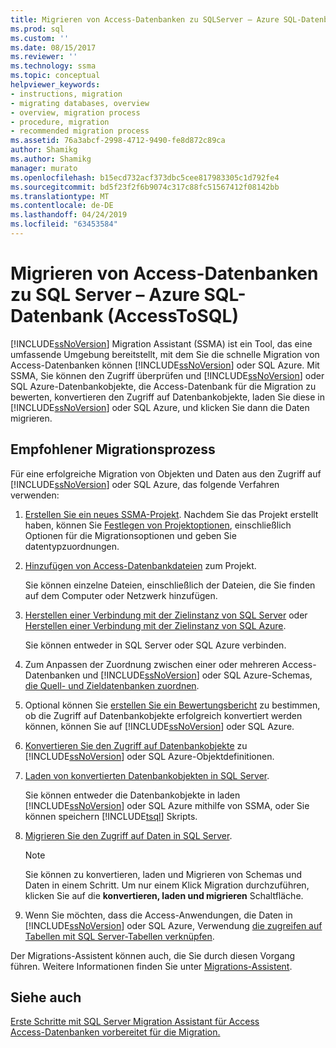 ```yaml
---
title: Migrieren von Access-Datenbanken zu SQLServer – Azure SQL-Datenbank | Microsoft-Dokumentation
ms.prod: sql
ms.custom: ''
ms.date: 08/15/2017
ms.reviewer: ''
ms.technology: ssma
ms.topic: conceptual
helpviewer_keywords:
- instructions, migration
- migrating databases, overview
- overview, migration process
- procedure, migration
- recommended migration process
ms.assetid: 76a3abcf-2998-4712-9490-fe8d872c89ca
author: Shamikg
ms.author: Shamikg
manager: murato
ms.openlocfilehash: b15ecd732acf373dbc5cee817983305c1d792fe4
ms.sourcegitcommit: bd5f23f2f6b9074c317c88fc51567412f08142bb
ms.translationtype: MT
ms.contentlocale: de-DE
ms.lasthandoff: 04/24/2019
ms.locfileid: "63453584"
---
```

# <a name="migrating-access-databases-to-sql-server---azure-sql-db-accesstosql"></a>Migrieren von Access-Datenbanken zu SQL Server – Azure SQL-Datenbank (AccessToSQL)
[!INCLUDE[ssNoVersion](../../includes/ssnoversion-md.md)] Migration Assistant (SSMA) ist ein Tool, das eine umfassende Umgebung bereitstellt, mit dem Sie die schnelle Migration von Access-Datenbanken können [!INCLUDE[ssNoVersion](../../includes/ssnoversion-md.md)] oder SQL Azure. Mit SSMA, Sie können den Zugriff überprüfen und [!INCLUDE[ssNoVersion](../../includes/ssnoversion-md.md)] oder SQL Azure-Datenbankobjekte, die Access-Datenbank für die Migration zu bewerten, konvertieren den Zugriff auf Datenbankobjekte, laden Sie diese in [!INCLUDE[ssNoVersion](../../includes/ssnoversion-md.md)] oder SQL Azure, und klicken Sie dann die Daten migrieren.  
  
## <a name="recommended-migration-process"></a>Empfohlener Migrationsprozess  
Für eine erfolgreiche Migration von Objekten und Daten aus den Zugriff auf [!INCLUDE[ssNoVersion](../../includes/ssnoversion-md.md)] oder SQL Azure, das folgende Verfahren verwenden:  
  
1.  [Erstellen Sie ein neues SSMA-Projekt](creating-and-managing-projects-accesstosql.md). Nachdem Sie das Projekt erstellt haben, können Sie [Festlegen von Projektoptionen](setting-conversion-and-migration-options-accesstosql.md), einschließlich Optionen für die Migrationsoptionen und geben Sie datentypzuordnungen.  
  
2.  [Hinzufügen von Access-Datenbankdateien](adding-and-removing-access-database-files-accesstosql.md) zum Projekt.  
  
    Sie können einzelne Dateien, einschließlich der Dateien, die Sie finden auf dem Computer oder Netzwerk hinzufügen.  
  
3.  [Herstellen einer Verbindung mit der Zielinstanz von SQL Server](connecting-to-sql-server-accesstosql.md) oder [Herstellen einer Verbindung mit der Zielinstanz von SQL Azure](connecting-to-azure-sql-db-accesstosql.md).  
  
    Sie können entweder in SQL Server oder SQL Azure verbinden.  
  
4.  Zum Anpassen der Zuordnung zwischen einer oder mehreren Access-Datenbanken und [!INCLUDE[ssNoVersion](../../includes/ssnoversion-md.md)] oder SQL Azure-Schemas, [die Quell- und Zieldatenbanken zuordnen](mapping-source-and-target-databases-accesstosql.md).  
  
5.  Optional können Sie [erstellen Sie ein Bewertungsbericht](assessing-access-database-objects-for-conversion-accesstosql.md) zu bestimmen, ob die Zugriff auf Datenbankobjekte erfolgreich konvertiert werden können, können Sie auf [!INCLUDE[ssNoVersion](../../includes/ssnoversion-md.md)] oder SQL Azure.  
  
6.  [Konvertieren Sie den Zugriff auf Datenbankobjekte](converting-access-database-objects-accesstosql.md) zu [!INCLUDE[ssNoVersion](../../includes/ssnoversion-md.md)] oder SQL Azure-Objektdefinitionen.  
  
7.  [Laden von konvertierten Datenbankobjekten in SQL Server](loading-converted-database-objects-into-sql-server-accesstosql.md).  
  
    Sie können entweder die Datenbankobjekte in laden [!INCLUDE[ssNoVersion](../../includes/ssnoversion-md.md)] oder SQL Azure mithilfe von SSMA, oder Sie können speichern [!INCLUDE[tsql](../../includes/tsql-md.md)] Skripts.  
  
8.  [Migrieren Sie den Zugriff auf Daten in SQL Server](migrating-access-data-into-sql-server-azure-sql-db-accesstosql.md).  
  
    > [!NOTE]  
    > Sie können zu konvertieren, laden und Migrieren von Schemas und Daten in einem Schritt. Um nur einem Klick Migration durchzuführen, klicken Sie auf die **konvertieren, laden und migrieren** Schaltfläche.  
  
9. Wenn Sie möchten, dass die Access-Anwendungen, die Daten in [!INCLUDE[ssNoVersion](../../includes/ssnoversion-md.md)] oder SQL Azure, Verwendung [die zugreifen auf Tabellen mit SQL Server-Tabellen verknüpfen](linking-access-applications-to-sql-server-azure-sql-db-accesstosql.md).  
  
Der Migrations-Assistent können auch, die Sie durch diesen Vorgang führen. Weitere Informationen finden Sie unter [Migrations-Assistent](migration-wizard-accesstosql.md).  
  
## <a name="see-also"></a>Siehe auch  
[Erste Schritte mit SQL Server Migration Assistant für Access](getting-started-with-sql-server-migration-assistant-for-access-accesstosql.md)  
[Access-Datenbanken vorbereitet für die Migration.](preparing-access-databases-for-migration-accesstosql.md)
